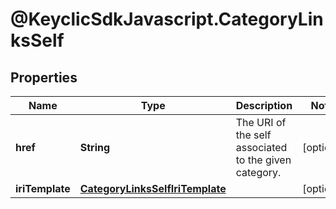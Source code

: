 # @KeyclicSdkJavascript.CategoryLinksSelf

## Properties
Name | Type | Description | Notes
------------ | ------------- | ------------- | -------------
**href** | **String** | The URI of the self associated to the given category. | [optional] 
**iriTemplate** | [**CategoryLinksSelfIriTemplate**](CategoryLinksSelfIriTemplate.md) |  | [optional] 


